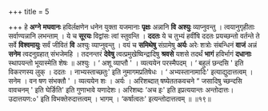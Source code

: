 +++
title = 5

+++
हे **अग्ने** **मघवानः** हविर्लक्षणेन धनेन युक्ता यजमानाः **पृक्षः** अन्नानि **वि** **अश्युः** व्याप्नुवन्तु । त्वयानुगृहीताः सर्वाण्यन्नानि लभन्ताम् । ये च **सूरयः** विद्वांसः त्वां स्तुवन्ति । **ददतः** ये च तुभ्यं हवींषि ददतः प्रयच्छन्तो वर्तन्ते ते सर्वे **विश्वमायुः** सर्वं जीवितं **वि** अश्युः व्याप्नुवन्तु । वयं च **समिथेषु** संग्रामेषु **अर्यः** अरेः शत्रोः संबन्धिनं **वाजं** अन्नं **सनेम** त्वदनुग्रहात् संभजेमहि । तदनन्तरं **देवेषु** त्वत्प्रमुखेष्विन्द्रादिषु **श्रवसे** यशसे तदर्थं **भागं** हविर्भागं **दधानाः** स्थापयन्तो भूयास्मेति शेषः ॥ अश्युः । ‘ अशू व्याप्तौ ' । व्यत्ययेन परस्मैपदम् । ‘ बहुलं छन्दसि ' इति विकरणस्य लुक् । ददतः । नाभ्यस्ताच्छतुः' इति नुमागमप्रतिषेधः । ‘ अभ्यस्तानामादिः' इत्याद्युदात्तत्वम् । सनेम । वन षण संभक्तौ ' । व्यत्ययेन शः । अर्यः । अरिशब्दात् षष्येततकवचने “ जसादिषु च्छन्दसि वावचनम् ' इति घेर्ङिति' इति गुणाभावे यणादेशः। अरिशब्दः ‘अच इः' इति इप्रत्ययान्तः अन्तोदात्तः। उदात्तयण:०' इति विभक्तेरुदात्तत्वम् । भागम् । ‘कर्षात्वतः' इत्यन्तोदात्तत्वम् ॥ ॥१९॥